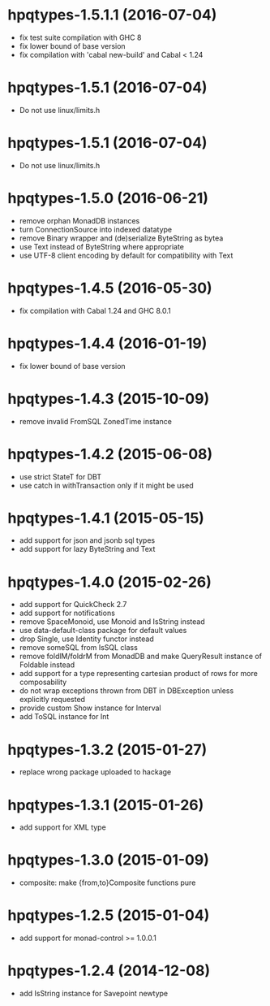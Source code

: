 # hpqtypes-1.5.1.1 (2016-07-04)
* fix test suite compilation with GHC 8
* fix lower bound of base version
* fix compilation with 'cabal new-build' and Cabal < 1.24

# hpqtypes-1.5.1 (2016-07-04)
* Do not use linux/limits.h

# hpqtypes-1.5.1 (2016-07-04)
* Do not use linux/limits.h

# hpqtypes-1.5.0 (2016-06-21)
* remove orphan MonadDB instances
* turn ConnectionSource into indexed datatype
* remove Binary wrapper and (de)serialize ByteString as bytea
* use Text instead of ByteString where appropriate
* use UTF-8 client encoding by default for compatibility with Text

# hpqtypes-1.4.5 (2016-05-30)
* fix compilation with Cabal 1.24 and GHC 8.0.1

# hpqtypes-1.4.4 (2016-01-19)
* fix lower bound of base version

# hpqtypes-1.4.3 (2015-10-09)
* remove invalid FromSQL ZonedTime instance

# hpqtypes-1.4.2 (2015-06-08)
* use strict StateT for DBT
* use catch in withTransaction only if it might be used

# hpqtypes-1.4.1 (2015-05-15)
* add support for json and jsonb sql types
* add support for lazy ByteString and Text

# hpqtypes-1.4.0 (2015-02-26)
* add support for QuickCheck 2.7
* add support for notifications
* remove SpaceMonoid, use Monoid and IsString instead
* use data-default-class package for default values
* drop Single, use Identity functor instead
* remove someSQL from IsSQL class
* remove foldlM/foldrM from MonadDB and make QueryResult instance of Foldable instead
* add support for a type representing cartesian product of rows for more composability
* do not wrap exceptions thrown from DBT in DBException unless explicitly requested
* provide custom Show instance for Interval
* add ToSQL instance for Int

# hpqtypes-1.3.2 (2015-01-27)
* replace wrong package uploaded to hackage

# hpqtypes-1.3.1 (2015-01-26)
* add support for XML type

# hpqtypes-1.3.0 (2015-01-09)
* composite: make {from,to}Composite functions pure

# hpqtypes-1.2.5 (2015-01-04)
* add support for monad-control >= 1.0.0.1

# hpqtypes-1.2.4 (2014-12-08)
* add IsString instance for Savepoint newtype
